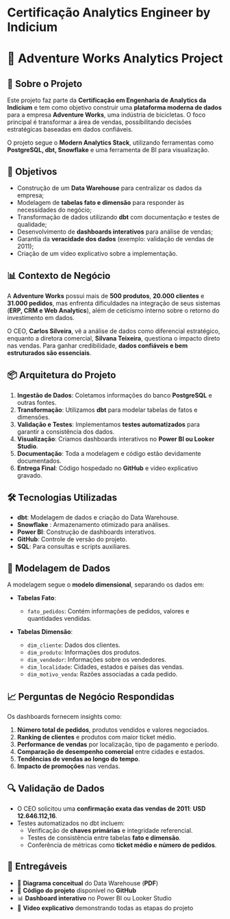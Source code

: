 # Certificação Analytics Engineer by Indicium

# 🚴 Adventure Works Analytics Project

## 📌 Sobre o Projeto

Este projeto faz parte da **Certificação em Engenharia de Analytics da Indicium** e tem como objetivo construir uma **plataforma moderna de dados** para a empresa **Adventure Works**, uma indústria de bicicletas. O foco principal é transformar a área de vendas, possibilitando decisões estratégicas baseadas em dados confiáveis.

O projeto segue o **Modern Analytics Stack**, utilizando ferramentas como **PostgreSQL, dbt, Snowflake** e uma ferramenta de BI para visualização.

## 🎯 Objetivos

- Construção de um **Data Warehouse** para centralizar os dados da empresa;
- Modelagem de **tabelas fato e dimensão** para responder às necessidades do negócio;
- Transformação de dados utilizando **dbt** com documentação e testes de qualidade;
- Desenvolvimento de **dashboards interativos** para análise de vendas;
- Garantia da **veracidade dos dados** (exemplo: validação de vendas de 2011);
- Criação de um vídeo explicativo sobre a implementação.

## 📊 Contexto de Negócio

A **Adventure Works** possui mais de **500 produtos**, **20.000 clientes** e **31.000 pedidos**, mas enfrenta dificuldades na integração de seus sistemas (**ERP, CRM e Web Analytics**), além de ceticismo interno sobre o retorno do investimento em dados.

O CEO, **Carlos Silveira**, vê a análise de dados como diferencial estratégico, enquanto a diretora comercial, **Silvana Teixeira**, questiona o impacto direto nas vendas. Para ganhar credibilidade, **dados confiáveis e bem estruturados são essenciais**.

## 📦 Arquitetura do Projeto

1. **Ingestão de Dados**: Coletamos informações do banco **PostgreSQL** e outras fontes.
2. **Transformação**: Utilizamos **dbt** para modelar tabelas de fatos e dimensões.
3. **Validação e Testes**: Implementamos **testes automatizados** para garantir a consistência dos dados.
4. **Visualização**: Criamos dashboards interativos no **Power BI ou Looker Studio**.
5. **Documentação**: Toda a modelagem e código estão devidamente documentados.
6. **Entrega Final**: Código hospedado no **GitHub** e vídeo explicativo gravado.

## 🛠 Tecnologias Utilizadas

- **dbt**: Modelagem de dados e criação do Data Warehouse.
- **Snowflake** : Armazenamento otimizado para análises.
- **Power BI**: Construção de dashboards interativos.
- **GitHub**: Controle de versão do projeto.
- **SQL**: Para consultas e scripts auxiliares.

## 📌 Modelagem de Dados

A modelagem segue o **modelo dimensional**, separando os dados em:

- **Tabelas Fato**:
  - `fato_pedidos`: Contém informações de pedidos, valores e quantidades vendidas.
  
- **Tabelas Dimensão**:
  - `dim_cliente`: Dados dos clientes.
  - `dim_produto`: Informações dos produtos.
  - `dim_vendedor`: Informações sobre os vendedores.
  - `dim_localidade`: Cidades, estados e países das vendas.
  - `dim_motivo_venda`: Razões associadas a cada pedido.

## 📈 Perguntas de Negócio Respondidas

Os dashboards fornecem insights como:

1. **Número total de pedidos**, produtos vendidos e valores negociados.
2. **Ranking de clientes** e produtos com maior ticket médio.
3. **Performance de vendas** por localização, tipo de pagamento e período.
4. **Comparação de desempenho comercial** entre cidades e estados.
5. **Tendências de vendas ao longo do tempo**.
6. **Impacto de promoções** nas vendas.

## 🔍 Validação de Dados

- O CEO solicitou uma **confirmação exata das vendas de 2011**: **USD 12.646.112,16**.
- Testes automatizados no dbt incluem:
  - Verificação de **chaves primárias** e integridade referencial.
  - Testes de consistência entre tabelas **fato e dimensão**.
  - Conferência de métricas como **ticket médio e número de pedidos**.

## 📑 Entregáveis

- 📄 **Diagrama conceitual** do Data Warehouse (**PDF**)
- 💾 **Código do projeto** disponível no **GitHub**
- 📊 **Dashboard interativo** no Power BI ou Looker Studio
- 🎥 **Vídeo explicativo** demonstrando todas as etapas do projeto
